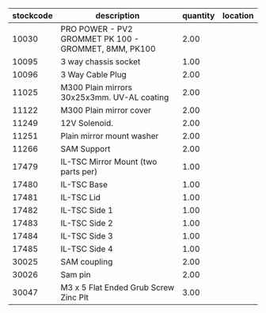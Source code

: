 |stockcode|description|quantity|location|
|---------|-----------|--------|--------|
|10030|PRO POWER - PV2 GROMMET PK 100 - GROMMET, 8MM, PK100|2.00||
|10095|3 way chassis socket|1.00||
|10096|3 Way Cable Plug|2.00||
|11025|M300 Plain mirrors 30x25x3mm.  UV-AL coating|2.00||
|11122|M300 Plain mirror cover|2.00||
|11249|12V Solenoid.|2.00||
|11251|Plain mirror mount washer|2.00||
|11266|SAM Support|2.00||
|17479|IL-TSC Mirror Mount (two parts per)|1.00||
|17480|IL-TSC Base|1.00||
|17481|IL-TSC Lid|1.00||
|17482|IL-TSC Side 1|1.00||
|17483|IL-TSC Side 2|1.00||
|17484|IL-TSC Side 3|1.00||
|17485|IL-TSC Side 4|1.00||
|30025|SAM coupling|2.00||
|30026|Sam pin|2.00||
|30047|M3 x 5 Flat Ended Grub Screw Zinc Plt|3.00||
